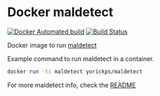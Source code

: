 # Docker maldetect

[![Docker Automated build](https://img.shields.io/docker/automated/yorickps/maldetect.svg)](https://hub.docker.com/r/yorickps/maldetectect/builds/)
[![Build Status](https://travis-ci.org/yorickps/docker-maldetect.svg?branch=master)](https://travis-ci.org/yorickps/docker-maldetect)

Docker image to run [maldetect](https://www.rfxn.com/projects/linux-malware-detect/)

Example command to run maldetect in a container.

```bash
docker run -ti maldetect yorickps/maldetect
```

For more maldetect info, check the [README](https://www.rfxn.com/appdocs/README.maldetectect)
